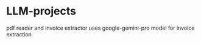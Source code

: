 # LLM-projects
pdf reader and invoice extractor
uses google-gemini-pro model for invoice extraction
